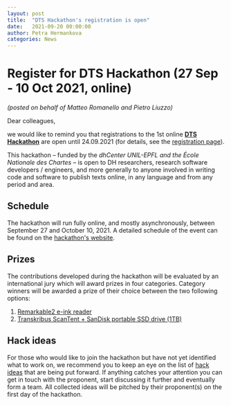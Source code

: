 ```yaml
---
layout: post
title:  "DTS Hackathon's registration is open"
date:   2021-09-20 00:00:00
author: Petra Hermankova
categories: News
---
```


# Register for DTS Hackathon (27 Sep - 10 Oct 2021, online)

*(posted on behalf of Matteo Romanello and Pietro Liuzzo)*

Dear colleagues, 

we would like to remind you that registrations to the 1st online [**DTS Hackathon**](https://distributed-text-services.github.io/workshops/events/2021-hackathon/) are open until 24.09.2021 (for details, see the [registration page](https://distributed-text-services.github.io/workshops/events/2021-hackathon/#registration)).

This hackathon – funded by the *dhCenter UNIL-EPFL and the École Nationale des Chartes* – is open to DH researchers, research software developers / engineers, and more generally to anyone involved in writing code and software to publish texts online, in any language and from any period and area.

## Schedule

The hackathon will run fully online, and mostly asynchronously, between September 27 and October 10, 2021. A detailed schedule of the event can be found on the [hackathon's website](https://distributed-text-services.github.io/workshops/events/2021-hackathon/#hackathon-schedule).

## Prizes

The  contributions developed during the hackathon will be evaluated by an international jury which will award prizes in four
 categories. Category winners will be awarded a prize of their choice between the two following options:


1. [Remarkable2 e-ink reader](https://remarkable.com/store/remarkable-2)
1. [Transkribus ScanTent + SanDisk portable SSD drive (1TB)](https://www.galaxus.ch/it/s1/product/sandisk-portable-ssd-2000gb-ssd-esterne-14967106)

## Hack ideas

For those who would like to join the hackathon but have not yet identified what to work on, we recommend you to keep an eye on the list of
[hack ideas](https://github.com/distributed-text-services/workshops/labels/Hackathon) that are being put forward. If anything catches your attention you can get in touch with the proponent, start discussing it further and eventually form a team. All collected ideas will be pitched by their proponent(s) on the first day of the hackathon.




